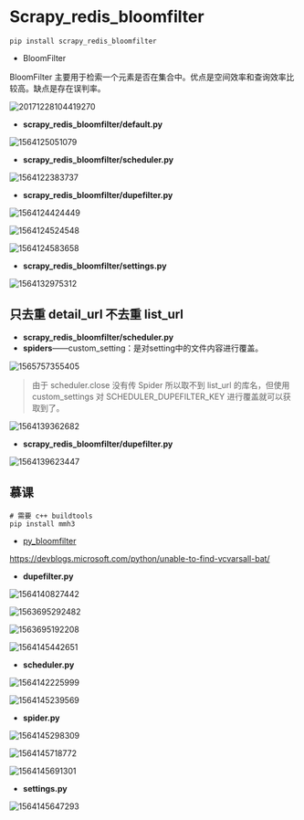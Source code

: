 # Scrapy_redis_bloomfilter

`pip install scrapy_redis_bloomfilter `

- BloomFilter

BloomFilter 主要用于检索一个元素是否在集合中。优点是空间效率和查询效率比较高。缺点是存在误判率。

![20171228104419270](Scrapy_redis_bloomfilter.assets/20171228104419270.png)

- <strong>scrapy_redis_bloomfilter/default.py</strong>

![1564125051079](Scrapy_redis_bloomfilter.assets/1564125051079.png)

- <strong>scrapy_redis_bloomfilter/scheduler.py</strong>

![1564122383737](Scrapy_redis_bloomfilter.assets/1564122383737.png)

- <strong>scrapy_redis_bloomfilter/dupefilter.py</strong>

![1564124424449](Scrapy_redis_bloomfilter.assets/1564124424449.png)

![1564124524548](Scrapy_redis_bloomfilter.assets/1564124524548.png)

![1564124583658](Scrapy_redis_bloomfilter.assets/1564124583658.png)

- <strong>scrapy_redis_bloomfilter/settings.py</strong>

![1564132975312](Scrapy_redis_bloomfilter.assets/1564132975312.png)

## 只去重 detail_url 不去重 list_url

- <strong>scrapy_redis_bloomfilter/scheduler.py</strong>
- <strong>spiders</strong>——custom_setting：是对setting中的文件内容进行覆盖。

![1565757355405](Scrapy_redis_bloomfilter.assets/1565757355405.png)

> 由于 scheduler.close 没有传 Spider 所以取不到 list_url 的库名，但使用 custom_settings 对 SCHEDULER_DUPEFILTER_KEY 进行覆盖就可以获取到了。

![1564139362682](Scrapy_redis_bloomfilter.assets/1564139362682.png)

- <strong>scrapy_redis_bloomfilter/dupefilter.py</strong>

![1564139623447](Scrapy_redis_bloomfilter.assets/1564139623447.png)

## 慕课

```shell
# 需要 c++ buildtools 
pip install mmh3
```

<ul>
    <li><a href='py_bloomfilter.py
        '>py_bloomfilter</a></li>
</ul>

https://devblogs.microsoft.com/python/unable-to-find-vcvarsall-bat/

- <strong>dupefilter.py</strong>

![1564140827442](Scrapy_redis_bloomfilter.assets/1564140827442.png)

![1563695292482](Scrapy_redis_bloomfilter.assets/1563695292482.png)

![1563695192208](Scrapy_redis_bloomfilter.assets/1563695192208.png)

![1564145442651](Scrapy_redis_bloomfilter.assets/1564145442651.png)

- <strong>scheduler.py</strong>

![1564142225999](Scrapy_redis_bloomfilter.assets/1564142225999.png)

![1564145239569](Scrapy_redis_bloomfilter.assets/1564145239569.png)

- <strong>spider.py</strong>

![1564145298309](Scrapy_redis_bloomfilter.assets/1564145298309.png)

![1564145718772](Scrapy_redis_bloomfilter.assets/1564145718772.png)

![1564145691301](Scrapy_redis_bloomfilter.assets/1564145691301.png)

- <strong>settings.py</strong>

![1564145647293](Scrapy_redis_bloomfilter.assets/1564145647293.png)

